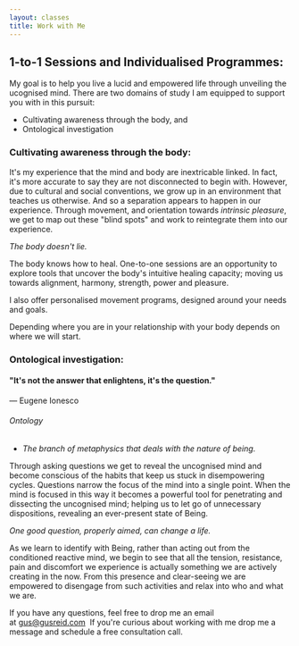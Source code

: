 ```yaml
---
layout: classes
title: Work with Me
---
```


## 1-to-1 Sessions and Individualised Programmes:

My goal is to help you live a lucid and empowered life through unveiling the ucognised mind. There are two domains of study I am equipped to support you with in this pursuit:
- Cultivating awareness through the body, and
- Ontological investigation

### Cultivating awareness through the body:

It's my experience that the mind and body are inextricable linked. In fact, it's more accurate to say they are not disconnected to begin with. However, due to cultural and social conventions, we grow up in an environment that teaches us otherwise. And so a separation appears to happen in our experience. Through movement, and orientation towards *intrinsic pleasure*, we get to map out these "blind spots" and work to reintegrate them into our experience. 

*The body doesn't lie.*

The body knows how to heal. One-to-one sessions are an opportunity to explore tools that uncover the body's intuitive healing capacity; moving us towards alignment, harmony, strength, power and pleasure. 

I also offer personalised movement programs, designed around your needs and goals.

Depending where you are in your relationship with your body depends on where we will start. 

### Ontological investigation:

#### "It's not the answer that enlightens, it's the question."
— Eugene Ionesco
###### Ontology
- *The branch of metaphysics that deals with the nature of being.*

Through asking questions we get to reveal the uncognised mind and become conscious of the habits that keep us stuck in disempowering cycles. Questions narrow the focus of the mind into a single point. When the mind is focused in this way it becomes a powerful tool for penetrating and dissecting the uncognised mind; helping us to let go of unnecessary dispositions, revealing an ever-present state of Being. 

*One good question, properly aimed, can change a life.*

As we learn to identify with Being, rather than acting out from the conditioned reactive mind, we begin to see that all the tension, resistance, pain and discomfort we experience is actually something we are actively creating in the now. From this presence and clear-seeing we are empowered to disengage from such activities and relax into who and what we are. 

If you have any questions, feel free to drop me an email at [gus@gusreid.com](mailto:gus@gusreid.com) 
If you're curious about working with me drop me a message and schedule a free consultation call. 
